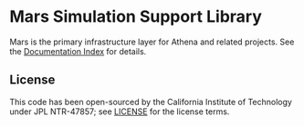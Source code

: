 # Mars Simulation Support Library

Mars is the primary infrastructure layer for Athena and related projects.
See the [Documentation Index](docs/index.html) for details.

## License

This code has been open-sourced by the California Institute of Technology under JPL NTR-47857; see [LICENSE](LICENSE) for the license terms.
